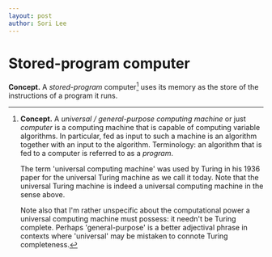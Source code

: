 ```yaml
---
layout: post
author: Sori Lee
---
```


# Stored-program computer

**Concept.** A *stored-program* computer[^1] uses its memory as the store of the instructions of a program it runs.

[^1]: **Concept.** A *universal / general-purpose computing machine* or just *computer* is a computing machine[^2] that is capable of computing variable algorithms. In particular, fed as input to such a machine is an algorithm together with an input to the algorithm. Terminology: an algorithm that is fed to a computer is referred to as a *program*.

      The term 'universal computing machine' was used by Turing in his 1936 paper for the universal Turing machine as we call it today. Note that the universal Turing machine is indeed a universal computing machine in the sense above.
      
      Note also that I'm rather unspecific about the computational power a universal computing machine must possess: it needn't be Turing complete. Perhaps 'general-purpose' is a better adjectival phrase in contexts where 'universal' may be mistaken to connote Turing completeness.

[^2]: Be it theoretical or physical.
